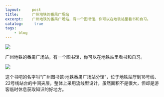 ```yaml
---
layout:     post
title:      广州地铁的番禺广场站
excerpt:    广州地铁的番禺广场站，有一个图书馆，你可以在地铁站里看书和自习。
catalog: 	 true
tags:
    - blog
---
```

![](https://pic.imgdb.cn/item/66bf55d7d9c307b7e9cb4044.webp)

广州地铁的番禺广场站，有一个图书馆，你可以在地铁站里看书和自习。

![](https://pic.imgdb.cn/item/66bf563ad9c307b7e9cb8e89.jpg)

这个书吧的名字叫“广州图书馆·地铁番禺广场站分馆”，位于地铁站厅到18号线、22号线站台的中间夹层，整体上采用流线型设计，虽然面积不是很大，但却是游客临时休息获取知识的好地方。



